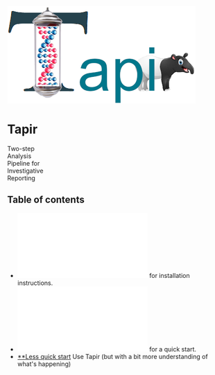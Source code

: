 ![Tapir](./images/Tapir.png)

# Tapir

Two-step <br>
Analysis <br>
Pipeline for <br>
Investigative <br>
Reporting <br>

## Table of contents

-  ![Click here](Install.md) for installation instructions.
-  ![Click here](QuickStart.md) for a quick start.
-  [**Less quick start](#less-quick-start) Use Tapir (but with a bit more understanding of what's happening)







